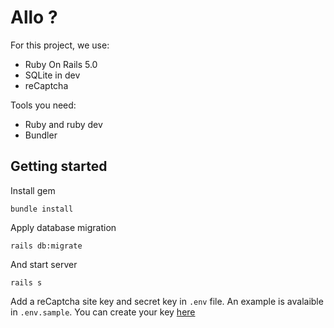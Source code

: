 # Allo ?

For this project, we use:
- Ruby On Rails 5.0
- SQLite in dev
- reCaptcha

Tools you need:
- Ruby and ruby dev
- Bundler

## Getting started

Install gem 

`bundle install`

Apply database migration 

`rails db:migrate`

And start server

`rails s`

Add a reCaptcha site key and secret key in `.env` file. 
An example is avalaible in `.env.sample`.
You can create your key [here](https://www.google.com/recaptcha/admin)